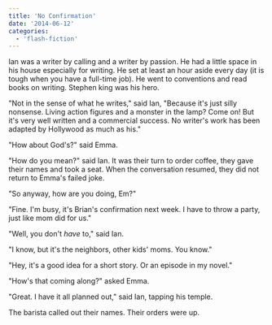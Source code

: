 ```yaml
---
title: 'No Confirmation'
date: '2014-06-12'
categories:
  - 'flash-fiction'
---
```


Ian was a writer by calling and a writer by passion. He had a little space in
his house especially for writing. He set at least an hour aside every day (it is
tough when you have a full-time job). He went to conventions and read books on
writing. Stephen king was his hero.

<!-- truncate -->

"Not in the sense of what he writes," said Ian, "Because it's just silly
nonsense. Living action figures and a monster in the lamp? Come on! But it's
very well written and a commercial success. No writer's work has been adapted by
Hollywood as much as his."

"How about God's?" said Emma.

"How do you mean?" said Ian. It was their turn to order coffee, they gave their
names and took a seat. When the conversation resumed, they did not return to
Emma's failed joke.

"So anyway, how are you doing, Em?"

"Fine. I'm busy, it's Brian's confirmation next week. I have to throw a party,
just like mom did for us."

"Well, you don't _have_ to," said Ian.

"I know, but it's the neighbors, other kids' moms. You know."

"Hey, it's a good idea for a short story. Or an episode in my novel."

"How's that coming along?" asked Emma.

"Great. I have it all planned out," said Ian, tapping his temple.

The barista called out their names. Their orders were up.
